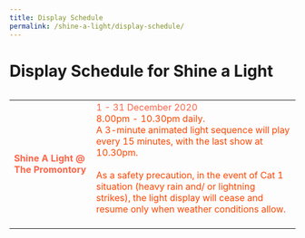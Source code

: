 ```yaml
---
title: Display Schedule
permalink: /shine-a-light/display-schedule/
---
```


# Display Schedule for Shine a Light

<table class="table-v">
<table style="width:100%">
    <tr>
    <td>
     <font color="tomato"><b>Shine A Light @ The Promontory</b></font>
     <br>
    </td>
    <td>
      <font color="tomato">1 - 31 December 2020</font>
      <font color="orangered"><br>8.00pm - 10.30pm daily.<br>A 3-minute animated light sequence will play every 15 minutes, with the last show at 10.30pm.</font>
      <br>
      <font color="orangered"><br>As a safety precaution, in the event of Cat 1 situation (heavy rain and/ or lightning strikes), the light display will cease and resume only when weather conditions allow.</font>  
      <br> 
      <br>
<tr>


